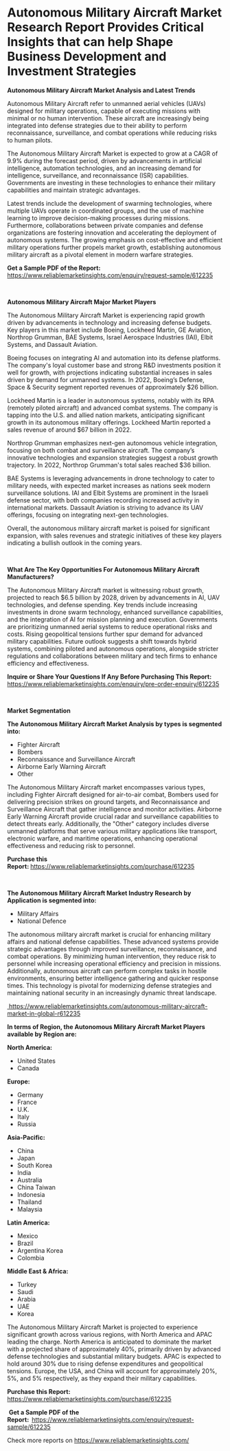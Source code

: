 <p><h1>Autonomous Military Aircraft Market Research Report Provides Critical Insights that can help Shape Business Development and Investment Strategies</h1></p><p><strong>Autonomous Military Aircraft Market Analysis and Latest Trends</strong></p>
<p><p>Autonomous Military Aircraft refer to unmanned aerial vehicles (UAVs) designed for military operations, capable of executing missions with minimal or no human intervention. These aircraft are increasingly being integrated into defense strategies due to their ability to perform reconnaissance, surveillance, and combat operations while reducing risks to human pilots.</p><p>The Autonomous Military Aircraft Market is expected to grow at a CAGR of 9.9% during the forecast period, driven by advancements in artificial intelligence, automation technologies, and an increasing demand for intelligence, surveillance, and reconnaissance (ISR) capabilities. Governments are investing in these technologies to enhance their military capabilities and maintain strategic advantages. </p><p>Latest trends include the development of swarming technologies, where multiple UAVs operate in coordinated groups, and the use of machine learning to improve decision-making processes during missions. Furthermore, collaborations between private companies and defense organizations are fostering innovation and accelerating the deployment of autonomous systems. The growing emphasis on cost-effective and efficient military operations further propels market growth, establishing autonomous military aircraft as a pivotal element in modern warfare strategies.</p></p>
<p><strong>Get a Sample PDF of the Report:&nbsp;</strong> <a href="https://www.reliablemarketinsights.com/enquiry/request-sample/612235?utm_campaign=3317&utm_medium=2&utm_source=Github&utm_content=ia&utm_term=23032025&utm_id=autonomous-military-aircraft">https://www.reliablemarketinsights.com/enquiry/request-sample/612235</a></p>
<p>&nbsp;</p>
<p><strong>Autonomous Military Aircraft Major Market Players</strong></p>
<p><p>The Autonomous Military Aircraft Market is experiencing rapid growth driven by advancements in technology and increasing defense budgets. Key players in this market include Boeing, Lockheed Martin, GE Aviation, Northrop Grumman, BAE Systems, Israel Aerospace Industries (IAI), Elbit Systems, and Dassault Aviation.</p><p>Boeing focuses on integrating AI and automation into its defense platforms. The company's loyal customer base and strong R&D investments position it well for growth, with projections indicating substantial increases in sales driven by demand for unmanned systems. In 2022, Boeing’s Defense, Space & Security segment reported revenues of approximately $26 billion.</p><p>Lockheed Martin is a leader in autonomous systems, notably with its RPA (remotely piloted aircraft) and advanced combat systems. The company is tapping into the U.S. and allied nation markets, anticipating significant growth in its autonomous military offerings. Lockheed Martin reported a sales revenue of around $67 billion in 2022.</p><p>Northrop Grumman emphasizes next-gen autonomous vehicle integration, focusing on both combat and surveillance aircraft. The company’s innovative technologies and expansion strategies suggest a robust growth trajectory. In 2022, Northrop Grumman's total sales reached $36 billion.</p><p>BAE Systems is leveraging advancements in drone technology to cater to military needs, with expected market increases as nations seek modern surveillance solutions. IAI and Elbit Systems are prominent in the Israeli defense sector, with both companies recording increased activity in international markets. Dassault Aviation is striving to advance its UAV offerings, focusing on integrating next-gen technologies.</p><p>Overall, the autonomous military aircraft market is poised for significant expansion, with sales revenues and strategic initiatives of these key players indicating a bullish outlook in the coming years.</p></p>
<p>&nbsp;</p>
<p><strong>What Are The Key Opportunities For Autonomous Military Aircraft Manufacturers?</strong></p>
<p><p>The Autonomous Military Aircraft market is witnessing robust growth, projected to reach $6.5 billion by 2028, driven by advancements in AI, UAV technologies, and defense spending. Key trends include increasing investments in drone swarm technology, enhanced surveillance capabilities, and the integration of AI for mission planning and execution. Governments are prioritizing unmanned aerial systems to reduce operational risks and costs. Rising geopolitical tensions further spur demand for advanced military capabilities. Future outlook suggests a shift towards hybrid systems, combining piloted and autonomous operations, alongside stricter regulations and collaborations between military and tech firms to enhance efficiency and effectiveness.</p></p>
<p><strong>Inquire or Share Your Questions If Any Before Purchasing This Report:</strong> <a href="https://www.reliablemarketinsights.com/enquiry/pre-order-enquiry/612235?utm_campaign=3317&utm_medium=2&utm_source=Github&utm_content=ia&utm_term=23032025&utm_id=autonomous-military-aircraft">https://www.reliablemarketinsights.com/enquiry/pre-order-enquiry/612235</a></p>
<p>&nbsp;</p>
<p><strong>Market Segmentation</strong></p>
<p><strong>The Autonomous Military Aircraft Market Analysis by types is segmented into:</strong></p>
<p><ul><li>Fighter Aircraft</li><li>Bombers</li><li>Reconnaissance and Surveillance Aircraft</li><li>Airborne Early Warning Aircraft</li><li>Other</li></ul></p>
<p><p>The Autonomous Military Aircraft market encompasses various types, including Fighter Aircraft designed for air-to-air combat, Bombers used for delivering precision strikes on ground targets, and Reconnaissance and Surveillance Aircraft that gather intelligence and monitor activities. Airborne Early Warning Aircraft provide crucial radar and surveillance capabilities to detect threats early. Additionally, the "Other" category includes diverse unmanned platforms that serve various military applications like transport, electronic warfare, and maritime operations, enhancing operational effectiveness and reducing risk to personnel.</p></p>
<p><strong>Purchase this Report:&nbsp;</strong><a href="https://www.reliablemarketinsights.com/purchase/612235?utm_campaign=3317&utm_medium=2&utm_source=Github&utm_content=ia&utm_term=23032025&utm_id=autonomous-military-aircraft">https://www.reliablemarketinsights.com/purchase/612235</a></p>
<p>&nbsp;</p>
<p><strong>The Autonomous Military Aircraft Market Industry Research by Application is segmented into:</strong></p>
<p><ul><li>Military Affairs</li><li>National Defence</li></ul></p>
<p><p>The autonomous military aircraft market is crucial for enhancing military affairs and national defense capabilities. These advanced systems provide strategic advantages through improved surveillance, reconnaissance, and combat operations. By minimizing human intervention, they reduce risk to personnel while increasing operational efficiency and precision in missions. Additionally, autonomous aircraft can perform complex tasks in hostile environments, ensuring better intelligence gathering and quicker response times. This technology is pivotal for modernizing defense strategies and maintaining national security in an increasingly dynamic threat landscape.</p></p>
<p><a href="https://www.reliablemarketinsights.com/autonomous-military-aircraft-market-in-global-r612235?utm_campaign=3317&utm_medium=2&utm_source=Github&utm_content=ia&utm_term=23032025&utm_id=autonomous-military-aircraft">&nbsp;https://www.reliablemarketinsights.com/autonomous-military-aircraft-market-in-global-r612235</a></p>
<p><strong>In terms of Region, the Autonomous Military Aircraft Market Players available by Region are:</strong></p>
<p>
    <p> <strong> North America: </strong>
        <ul>
            <li>United States</li>
            <li>Canada</li>
        </ul>
        </p> 
    <p> <strong> Europe: </strong>
        <ul>
            <li>Germany</li>
            <li>France</li>
            <li>U.K.</li>
            <li>Italy</li>
            <li>Russia</li>
        </ul>
        </p> 
    <p> <strong> Asia-Pacific: </strong>
        <ul>
            <li>China</li>
            <li>Japan</li>
            <li>South Korea</li>
            <li>India</li>
            <li>Australia</li>
            <li>China Taiwan</li>
            <li>Indonesia</li>
            <li>Thailand</li>
            <li>Malaysia</li>
        </ul>
        </p> 
    <p> <strong> Latin America: </strong>
        <ul>
            <li>Mexico</li>
            <li>Brazil</li>
            <li>Argentina Korea</li>
            <li>Colombia</li>
        </ul>
        </p> 
    <p> <strong> Middle East & Africa: </strong>
        <ul>
            <li>Turkey</li>
            <li>Saudi</li>
            <li>Arabia</li>
            <li>UAE</li>
            <li>Korea</li>
        </ul>
    </p>
    </p>
<p><p>The Autonomous Military Aircraft Market is projected to experience significant growth across various regions, with North America and APAC leading the charge. North America is anticipated to dominate the market with a projected share of approximately 40%, primarily driven by advanced defense technologies and substantial military budgets. APAC is expected to hold around 30% due to rising defense expenditures and geopolitical tensions. Europe, the USA, and China will account for approximately 20%, 5%, and 5% respectively, as they expand their military capabilities.</p></p>
<p><strong>Purchase this Report: </strong><a href="https://www.reliablemarketinsights.com/purchase/612235?utm_campaign=3317&utm_medium=2&utm_source=Github&utm_content=ia&utm_term=23032025&utm_id=autonomous-military-aircraft">https://www.reliablemarketinsights.com/purchase/612235</a></p>
<p>&nbsp;<strong>Get a Sample PDF of the Report:&nbsp;&nbsp;</strong><a href="https://www.reliablemarketinsights.com/enquiry/request-sample/612235?utm_campaign=3317&utm_medium=2&utm_source=Github&utm_content=ia&utm_term=23032025&utm_id=autonomous-military-aircraft">https://www.reliablemarketinsights.com/enquiry/request-sample/612235</a></p>
<p><strong></strong></p>
<p>Check more reports on <a href="https://www.reliablemarketinsights.com/?utm_campaign=3317&utm_medium=2&utm_source=Github&utm_content=ia&utm_term=23032025&utm_id=autonomous-military-aircraft">https://www.reliablemarketinsights.com/</a></p>